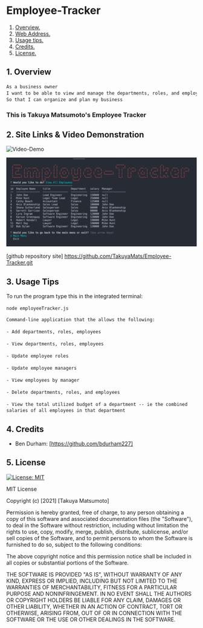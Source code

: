 # Employee-Tracker

1. [ Overview. ](#overview)
2. [ Web Address. ](#web-address)
3. [ Usage tips. ](#usage)
4. [ Credits. ](#credits)
5. [ License. ](#license)

<a name="overview"></a>

## 1. Overview

```md
As a business owner
I want to be able to view and manage the departments, roles, and employees in my company
So that I can organize and plan my business
```

### This is Takuya Matsumoto's Employee Tracker

<a name="web-address"></a>

## 2. Site Links & Video Demonstration

![Video-Demo](./img-video-demonstration/employeeTracker.gif "Video")

![Image-Demo](./img-video-demonstration/employeeTracker.png "Image")

[github repository site] https://github.com/TakuyaMats/Employee-Tracker.git

<a name="usage"></a>

## 3. Usage Tips

To run the program type this in the integrated terminal:

`node employeeTracker.js`

```
Command-line application that the allows the following:

- Add departments, roles, employees

- View departments, roles, employees

- Update employee roles

- Update employee managers

- View employees by manager

- Delete departments, roles, and employees

- View the total utilized budget of a department -- ie the combined salaries of all employees in that department

```

<a name="credits"></a>

## 4. Credits

- Ben Durham: [https://github.com/bdurham227]

<a name="license"></a>

## 5. License

[![License: MIT](https://img.shields.io/badge/License-MIT-yellow.svg)](https://opensource.org/licenses/MIT)

MIT License

Copyright (c) [2021] [Takuya Matsumoto]

Permission is hereby granted, free of charge, to any person obtaining a copy of this software and associated documentation files (the "Software"), to deal in the Software without restriction, including without limitation the rights to use, copy, modify, merge, publish, distribute, sublicense, and/or sell copies of the Software, and to permit persons to whom the Software is furnished to do so, subject to the following conditions:

The above copyright notice and this permission notice shall be included in all copies or substantial portions of the Software.

THE SOFTWARE IS PROVIDED "AS IS", WITHOUT WARRANTY OF ANY KIND, EXPRESS OR IMPLIED, INCLUDING BUT NOT LIMITED TO THE WARRANTIES OF MERCHANTABILITY, FITNESS FOR A PARTICULAR PURPOSE AND NONINFRINGEMENT. IN NO EVENT SHALL THE AUTHORS OR COPYRIGHT HOLDERS BE LIABLE FOR ANY CLAIM, DAMAGES OR OTHER LIABILITY, WHETHER IN AN ACTION OF CONTRACT, TORT OR OTHERWISE, ARISING FROM, OUT OF OR IN CONNECTION WITH THE SOFTWARE OR THE USE OR OTHER DEALINGS IN THE SOFTWARE.

